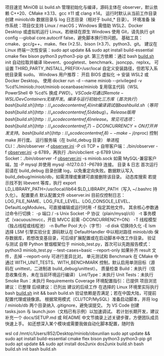 项目速览
MiniOB 以 build.sh 管理初始化与编译，源码主体在 observer，默认依赖 C++20、CMake ≥3.13、gcc ≥11 或 clang ≥14。
运行时默认从当前工作目录创建 miniob/db 数据目录与 log 日志目录（相对于 build_* 目录）。
环境准备
操作系统：项目仅支持 Linux / macOS；Windows 需借助 WSL2、Docker Desktop 或虚拟机运行 Linux。若继续在原生 Windows 使用 Git，请先执行 git config --global core.autocrlf false，避免脚本换行符问题。
基础工具：cmake、gcc/g++、make、flex (≥2.5)、bison (≥3.7)、python3、git。
建议在 Linux 终端一次性安装：sudo apt update && sudo apt install build-essential cmake flex bison python3 python3-pip git.
第三方依赖：通过 bash [build.sh](http://_vscodecontentref_/3) init 自动拉取并编译 libevent、googletest、benchmark、jsoncpp、replxx。
可设置 THIRD_PARTY_INSTALL_PREFIX=/usr/local 自定义安装路径，但若写入系统目录需 sudo。
Windows 用户推荐：
开启 BIOS 虚拟化 → 安装 WSL2 或 Docker Desktop。
使用 docker run -d --name miniob --privileged -v %cd%/miniob:/root/miniob oceanbase/miniob 复用宿主代码（WSL PowerShell 中 %cd% 换成 $PWD）。
VS Code 可通过 Remote-WSL / Dev Containers 无缝开发。
编译与运行
初始化三方库（首次执行）
bash [build.sh](http://_vscodecontentref_/4) init
编译调试版
bash build.sh（等同 bash [build.sh](http://_vscodecontentref_/5) debug）。Release 版用 bash [build.sh](http://_vscodecontentref_/6) release。
常见可选项：
bash [build.sh](http://_vscodecontentref_/7) -DCONCURRENCY=ON 打开并发支持。
bash [build.sh](http://_vscodecontentref_/8) --make -j$(nproc) 控制 make 并行度。
运行服务端（在 build_debug 目录）
单进程 CLI：./bin/observer -f [observer.ini](http://_vscodecontentref_/9) -P cli
TCP + 自带客户端：./bin/observer -f [observer.ini](http://_vscodecontentref_/10) -p 6789，再执行 ./bin/obclient -p 6789
Unix Socket：./bin/observer -f [observer.ini](http://_vscodecontentref_/11) -s miniob.sock
如需 MySQL-兼容客户端，加 -P mysql 并使用 mysql -h127.0.0.1 -P6789 连接。
目录 & 日志
首次运行前请在 build_debug 目录创建 log，以免重定向失败。数据默认写入 build_debug/miniob/db，如需清理或重建可直接删除该目录。
动态库搜索
若提示找不到 libevent 等库，执行 export LD_LIBRARY_PATH=/usr/local/lib64:$LD_LIBRARY_PATH（写入 ~/.bashrc 持久化）。
配置要点
默认配置文件 observer.ini 目前仅控制日志：LOG_FILE_NAME、LOG_FILE_LEVEL、LOG_CONSOLE_LEVEL、DefaultLogModules。可直接编辑或运行时用 -f 指定其他文件。
其余核心参数通过命令行切换：
-p 端口 / -s Unix Socket
-P 协议（plain/mysql/cli）
-t 事务模式（vacuous/mvcc，开启 MVCC 前需 -DCONCURRENCY=ON）
-T 线程模型（独占线程或线程池）
-n Buffer Pool 大小（字节）
-d disk 切换持久化
-E lsm 选择 LSM 引擎实验分支
源码默认在 DefaultHandler 中以相对路径 miniob/db 保存数据库，若想改变基目录，可后续扩展配置或在启动脚本中改工作目录。
验证与测试
自带 Python 冒烟框架位于 miniob_test.py，首次可以先跑报告模式：
python3 miniob_test.py --test-cases=basic --report-only
如果补齐 result 文件，去掉 --report-only 可进行差异比对。
单元测试和 Benchmark 在 CMake 中通过 WITH_UNIT_TESTS、WITH_BENCHMARK 控制，默认启用单测目标（源码在 unittest，二进制进 build_debug/unittest）。
质量检查
Build：未执行（信息收集任务，未在当前环境运行编译）
Lint/Type：未执行
Unit Tests：未执行
Smoke Run：未执行
Requirements Coverage
环境配置指引：已提供
项目浏览建议：已整理
后续建议：已列出
建议的后续工作
在选择的 Linux 环境里实际执行 bash [build.sh](http://_vscodecontentref_/17) init && bash build.sh 验证依赖是否满足；若在中国大陆，可提前配置代理或镜像源。
根据常用模式（CLI/TCP/MySQL）准备启动脚本，并将 log / miniob/db 两个目录纳入 .gitignore，避免误提交。
为 VS Code 创建 tasks.json 与 launch.json（文档已有示例）以加速调试。
若计划长期开发，建议补充一个 docs/SETUP.md 或 README 中文节摘录上述关键步骤，方便团队成员快速上手。
如还想深入某个模块或需要我做自动化脚本配置，随时告


wsl
cd /mnt/c/Users/852/Desktop/miniob/obxunlian
sudo apt update && sudo apt install build-essential cmake flex bison python3 python3-pip git
sudo apt update && sudo apt install dos2unix
dos2unix build.sh
bash build.sh init
bash build.sh